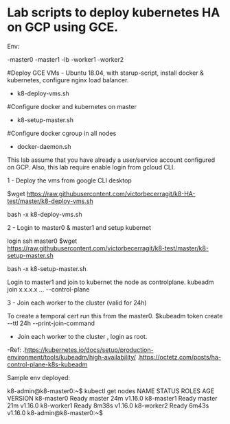 # Lab scripts to deploy kubernetes HA on GCP using GCE.

Env:


-master0
-master1
-lb
-worker1
-worker2

#Deploy GCE VMs - Ubuntu 18.04, with starup-script, install docker & kubernetes, configure nginx load balancer. 
- k8-deploy-vms.sh

#Configure docker and kubernetes on master
- k8-setup-master.sh

#Configure docker cgroup in all nodes
- docker-daemon.sh

This lab assume that you have already a user/service account configured on GCP.
Also, this lab require enable login from gcloud CLI.

1 - Deploy the vms from google CLI desktop

$wget https://raw.githubusercontent.com/victorbecerragit/k8-HA-test/master/k8-deploy-vms.sh

bash -x k8-deploy-vms.sh

2 - Login to master0 & master1 and setup kubernet

login ssh master0
$wget https://raw.githubusercontent.com/victorbecerragit/k8-test/master/k8-setup-master.sh

bash -x k8-setup-master.sh

Login to master1 and join to kubernet the node as controlplane.
kubeadm join x.x.x.x ... --control-plane

3 - Join each worker to the cluster (valid for 24h)

To create a temporal cert run this from the master0.
$kubeadm token create --ttl 24h --print-join-command

  - Join each worker to the cluster , login as root.

-Ref:
.https://kubernetes.io/docs/setup/production-environment/tools/kubeadm/high-availability/
.https://octetz.com/posts/ha-control-plane-k8s-kubeadm

Sample env deployed:

k8-admin@k8-master0:~$ kubectl get nodes
NAME         STATUS   ROLES    AGE     VERSION
k8-master0   Ready    master   24m     v1.16.0
k8-master1   Ready    master   21m     v1.16.0
k8-worker1   Ready    <none>   8m38s   v1.16.0
k8-worker2   Ready    <none>   6m43s   v1.16.0
k8-admin@k8-master0:~$



